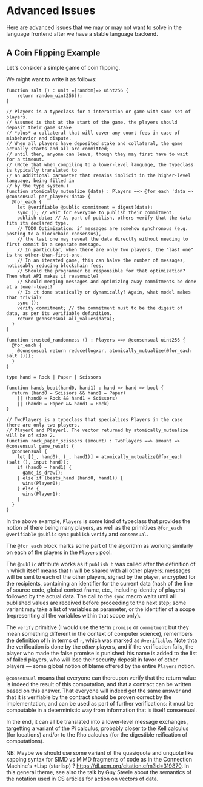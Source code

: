 # Advanced Issues

Here are advanced issues that we may or may not want to solve in the language frontend
after we have a stable language backend.

## A Coin Flipping Example

Let's consider a simple game of coin flipping.

We might want to write it as follows:

```
function salt () : unit =[random]=> uint256 {
    return random_uint256();
}

// Players is a typeclass for a interaction or game with some set of players.
// Assumed is that at the start of the game, the players should deposit their game stake
// *plus* a collateral that will cover any court fees in case of misbehavior and dispute.
// When all players have deposited stake and collateral, the game actually starts and all are committed;
// until then, anyone can leave, though they may first have to wait for a timeout.
// (Note that when compiling to a lower-level language, the typeclass is typically translated to
// an additional parameter that remains implicit in the higher-level language, being filled in
// by the type system.)
function atomically_mutualize (data) : Players ==> @for_each 'data => @consensual per_player<'data> {
  @for_each {
    let @verifiable @public commitment = digest(data);
    sync (); // wait for everyone to publish their commitment.
    publish data; // As part of publish, others verify that the data fits its declared type.
    // TODO Optimization: if messages are somehow synchronous (e.g. posting to a blockchain consensus),
    // the last one may reveal the data directly without needing to first commit in a separate message.
    // In particular, when there are only two players, the "last one" is the other-than-first-one.
    // In an iterated game, this can halve the number of messages, noticeably reducing blockchain fees.
    // Should the programmer be responsible for that optimization? Then what API makes it reasonable?
    // Should merging messages and optimizing away commitments be done at a lower-level?
    // Is it done statically or dynamically? Again, what model makes that trivial?
    sync ();
    verify commitment; // the commitment must to be the digest of data, as per its verifiable definition.
    return @consensual all_values(data);
  }
}

function trusted_randomness () : Players ==> @consensual uint256 {
  @for_each {
    @consensual return reduce(logxor, atomically_mutualize(@for_each salt ()));
  }
}

type hand = Rock | Paper | Scissors

function hands_beat(hand0, hand1) : hand => hand => bool {
  return (hand0 = Scissors && hand1 = Paper)
    || (hand0 = Rock && hand1 = Scissors)
    || (hand0 = Paper && hand1 = Rock)
}

// TwoPlayers is a typeclass that specializes Players in the case there are only two players,
// Player0 and Player1. The vector returned by atomically_mutualize will be of size 2.
function rock_paper_scissors (amount) : TwoPlayers ==> amount => @consensual game_result {
  @consensual {
    let [(_, hand0), (_, hand1)] = atomically_mutualize(@for_each (salt (), input hand));
    if (hand0 = hand1) {
      game_is_draw();
    } else if (beats_hand (hand0, hand1)) {
      wins(Player0);
    } else {
      wins(Player1);
    }
  }
}
```

In the above example, `Players` is some kind of typeclass
that provides the notion of there being many players,
as well as the primitives
`@for_each` `@verifiable` `@public` `sync` `publish` `verify` and `consensual`.

The `@for_each` block marks some part of the algorithm as working similarly
on each of the players in the `Players` pool.

The `@public` attribute works as if `publish h` was called after the definition of `h`
which itself means that `h` will be shared with all other players:
messages will be sent to each of the other players, signed by the player,
encrypted for the recipients, containing an identifier for the current data
(hash of the line of source code, global context frame, etc., including identity of players)
followed by the actual data.
The call to the `sync` macro waits until all published values are received
before proceeding to the next step;
some variant may take a list of variables as parameter,
or the identifier of a scope (representing all the variables within that scope only).

The `verify` primitive
(I would use the term `promise` or `commitment` but they mean something different
in the context of computer science),
remembers the definition of `h` in terms of `r`,
which was marked as `@verifiable`.
Note thta the verification is done by the *other* players,
and if the verification fails, the player who made the false promise is punished:
his name is added to the list of failed players,
who will lose their security deposit in favor of other players —
some global notion of blame offered by the entire `Players` notion.

`@consensual` means that everyone can thereupon verify that
the return value is indeed the result of this computation,
and that a contract can be written based on this answer.
That everyone will indeed get the same answer and that it is verifiable
by the contract should be proven correct by the implementation,
and can be used as part of further verifications:
it must be computable in a deterministic way from information that is itself consensual.

In the end, it can all be translated into a lower-level message exchanges,
targetting a variant of the Pi calculus,
probably closer to the Kell calculus (for locations)
and/or to the Rho calculus (for the digestible reification of computations).

NB: Maybe we should use some variant of the quasiquote and unquote like xapping syntax
for SIMD vs MIMD fragments of code as in the Connection Machine's *Lisp (starlisp) ?
<https://dl.acm.org/citation.cfm?id=319870>.
In this general theme, see also the talk by Guy Steele about the semantics of the
notation used in CS articles for action on vectors of data.
